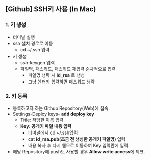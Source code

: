 ## [Github] SSH키 사용 (In Mac)

### 1. 키 생성

- 터미널 실행
- ssh 설치 경로로 이동 
  - cd ~/.ssh 입력
- 키 생성 
  - ssh-keygen 입력
  - 파일명, 패스워드, 패스워드 재입력 순차적으로 입력
    - 파일명 생략 시 **id_rsa** 로 생성
    - 그냥 엔터키 입력하면 패스워드 생략



### 2. 키 등록

- 등록하고자 하는 Githup Repository(Web)에 접속.
- Settings-Deploy keys- **add deploy key**
  - Title: 적당한 이름 입력
  - **Key: 공개키 파일 내용 입력**
    - 터미널에서 cd ~/.ssh입력
    - cat **id_rsa.pub(조금 전 생성한 공개키 파일명)** 입력
    - 내용 복사 후 다시 웹으로 이동하여 Key 입력란에 입력.
- 해당 Repository에 push도 사용할 경우 **Allow write access**에 체크.